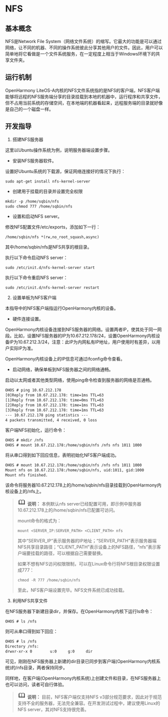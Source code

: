 # NFS


## 基本概念

NFS是Network File System（网络文件系统）的缩写。它最大的功能是可以通过网络，让不同的机器、不同的操作系统彼此分享其他用户的文件。因此，用户可以简单地将它看做是一个文件系统服务，在一定程度上相当于Windows环境下的共享文件夹。


## 运行机制

OpenHarmony LiteOS-A内核的NFS文件系统指的是NFS的客户端，NFS客户端能够将远程的NFS服务端分享的目录挂载到本地的机器中，运行程序和共享文件，但不占用当前系统的存储空间，在本地端的机器看起来，远程服务端的目录就好像是自己的一个磁盘一样。


## 开发指导

1. 搭建NFS服务器

这里以Ubuntu操作系统为例，说明服务器端设置步骤。

- 安装NFS服务器软件。

设置好Ubuntu系统的下载源，保证网络连接好的情况下执行：


```
sudo apt-get install nfs-kernel-server
```

- 创建用于挂载的目录并设置完全权限

  
```
mkdir -p /home/sqbin/nfs
sudo chmod 777 /home/sqbin/nfs
```

- 设置和启动NFS server。

修改NFS配置文件/etc/exports，添加如下一行：


```
/home/sqbin/nfs *(rw,no_root_squash,async)
```

其中/home/sqbin/nfs是NFS共享的根目录。

执行以下命令启动NFS server：


```
sudo /etc/init.d/nfs-kernel-server start
```

执行以下命令重启NFS server：


```
sudo /etc/init.d/nfs-kernel-server restart
```

2. 设置单板为NFS客户端

本指导中的NFS客户端指运行OpenHarmony内核的设备。

- 硬件连接设置。

OpenHarmony内核设备连接到NFS服务器的网络。设置两者IP，使其处于同一网段。比如，设置NFS服务器的IP为10.67.212.178/24，设置OpenHarmony内核设备IP为10.67.212.3/24，注意：此IP为内网私有IP地址，用户使用时有差异，以用户实际IP为准。

OpenHarmony内核设备上的IP信息可通过ifconfig命令查看。

- 启动网络，确保单板到NFS服务器之间的网络通畅。

启动以太网或者其他类型网络，使用ping命令检查到服务器的网络是否通畅。


```
OHOS # ping 10.67.212.178
[0]Reply from 10.67.212.178: time=1ms TTL=63
[1]Reply from 10.67.212.178: time=0ms TTL=63
[2]Reply from 10.67.212.178: time=1ms TTL=63
[3]Reply from 10.67.212.178: time=1ms TTL=63
--- 10.67.212.178 ping statistics ---
4 packets transmitted, 4 received, 0 loss
```

客户端NFS初始化，运行命令：


```
OHOS # mkdir /nfs
OHOS # mount 10.67.212.178:/home/sqbin/nfs /nfs nfs 1011 1000
```

将从串口得到如下回应信息，表明初始化NFS客户端成功。


```
OHOS # mount 10.67.212.178:/home/sqbin/nfs /nfs nfs 1011 1000
Mount nfs on 10.67.212.178:/home/sqbin/nfs, uid:1011, gid:1000
Mount nfs finished.
```

该命令将服务器10.67.212.178上的/home/sqbin/nfs目录挂载到OpenHarmony内核设备上的/nfs上。

> ![icon-note.gif](public_sys-resources/icon-note.gif) **说明：**
> 本例默认nfs server已经配置可用，即示例中服务器10.67.212.178上的/home/sqbin/nfs已配置可访问。
> 
> mount命令的格式为：
> 
> 
> ```
> mount <SERVER_IP:SERVER_PATH> <CLIENT_PATH> nfs
> ```
> 
> 其中“SERVER_IP”表示服务器的IP地址；“SERVER_PATH”表示服务器端NFS共享目录路径；“CLIENT_PATH”表示设备上的NFS路径，“nfs”表示客户端要挂载的路径，可以根据自己需要替换。
> 
> 如果不想有NFS访问权限限制，可以在Linux命令行将NFS根目录权限设置成777：
> 
> 
> ```
> chmod -R 777 /home/sqbin/nfs
> ```
> 
> 至此，NFS客户端设置完毕。NFS文件系统已成功挂载。

3. 利用NFS共享文件

在NFS服务器下新建目录dir，并保存。在OpenHarmony内核下运行ls命令：


```
OHOS # ls /nfs
```

则可从串口得到如下回应：


```
OHOS # ls /nfs 
Directory /nfs:                 
drwxr-xr-x 0        u:0     g:0     dir
```

可见，刚刚在NFS服务器上新建的dir目录已同步到客户端(OpenHarmony内核系统)的/nfs目录，两者保持同步。

同样地，在客户端(OpenHarmony内核系统)上创建文件和目录，在NFS服务器上也可以访问，读者可自行体验。

> ![icon-note.gif](public_sys-resources/icon-note.gif) **说明：**
> 目前，NFS客户端仅支持NFS v3部分规范要求，因此对于规范支持不全的服务器，无法完全兼容。在开发测试过程中，建议使用Linux的NFS server，其对NFS支持很完善。
